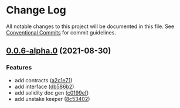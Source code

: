 # Change Log

All notable changes to this project will be documented in this file.
See [Conventional Commits](https://conventionalcommits.org) for commit guidelines.

## [0.0.6-alpha.0](https://github.com/gxchain/gxchain2/compare/v0.0.5-alpha.0...v0.0.6-alpha.0) (2021-08-30)


### Features

* add contracts ([a2c1e71](https://github.com/gxchain/gxchain2/commit/a2c1e718f6509abe0e63d74383151e887f08177a))
* add interface ([db586b2](https://github.com/gxchain/gxchain2/commit/db586b2f6f16ff28881971ca43a873a3c2726a88))
* add solidity doc gen ([c0199ef](https://github.com/gxchain/gxchain2/commit/c0199effe3e0b9d5c5ad001f960ddccce97ef65d))
* add unstake keeper ([8c53402](https://github.com/gxchain/gxchain2/commit/8c5340224567523ba6a6c0a860c1fb7d1970b572))
